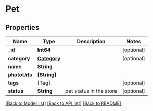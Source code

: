 # Pet

## Properties
Name | Type | Description | Notes
------------ | ------------- | ------------- | -------------
**_id** | **Int64** |  | [optional] 
**category** | [**Category**](Category.md) |  | [optional] 
**name** | **String** |  | 
**photoUrls** | **[String]** |  | 
**tags** | [Tag] |  | [optional] 
**status** | **String** | pet status in the store | [optional] 

[[Back to Model list]](../README.md#documentation-for-models) [[Back to API list]](../README.md#documentation-for-api-endpoints) [[Back to README]](../README.md)


